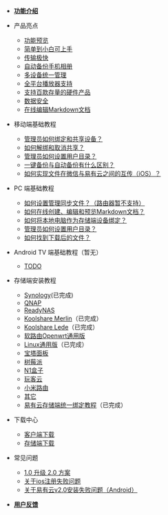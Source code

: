 * [**功能介绍**](/zh-cn/README.md)

* 产品亮点
  * [功能预览](/zh-cn/features/preview.md)
  * [简单到小白可上手](/zh-cn/features/easy-configuration.md)
  * [传输极快](/zh-cn/features/faster-transport.md)
  * [自动备份手机相册](/zh-cn/features/photo-backup.md)
  * [多设备统一管理](/zh-cn/features/unified-management.md)
  * [全平台播放器支持](/zh-cn/features/player.md)
  * [支持百款存量的硬件产品](/zh-cn/features/more-devices.md)
  * [数据安全](/zh-cn/features/data-security.md)
  * [在线编辑Markdown文档](/zh-cn/features/Markdown编辑教程.md)

* 移动端基础教程
  * [管理员如何绑定和共享设备？](/zh-cn/tutorial/App/devices.md)
  * [如何解绑和取消共享？](/zh-cn/tutorial/App/remove.md)
  * [管理员如何设置用户目录？](/zh-cn/tutorial/App/DirectorySettings.md)
  * [一键备份与自动备份有什么区别？](/zh-cn/tutorial/App/backup.md)
  * [如何实现文件在微信与易有云之间的互传（iOS）？](/zh-cn/tutorial/App/WeChat.md)

* PC 端基础教程
  * [如何设置管理同步文件？（路由器暂不支持）](/zh-cn/tutorial/pc/file-sync.md)
  * [如何在线创建、编辑和预览Markdown文档？](/zh-cn/tutorial/pc/Markdown.md)
  * [如何将本地电脑作为存储端设备绑定？](/zh-cn/tutorial/pc/OpenStorage.md) 
  * [管理员如何设置用户目录？](/zh-cn/tutorial/pc/DirectorySettings.md)
  * [如何找到下载后的文件？ ](/zh-cn/tutorial/pc/download.md) 

* Android TV 端基础教程（暂无）
  * [TODO](/zh-cn/android-tv/TODO)

* 存储端安装教程
  * [Synology](/zh-cn/tutorial/NAS/Synology.md)(已完成)
  * [QNAP](/zh-cn/tutorial/NAS/Qnap.md)
  * [ReadyNAS](/zh-cn/tutorial/NAS/ReadyNAS.md)
  * [Koolshare Merlin](/zh-cn/tutorial/NAS/KoolshareMerlin.md)（已完成）
  * [Koolshare Lede](/zh-cn/tutorial/NAS/KoolshareLede.md)（已完成）
  * [软路由Openwrt通用版](/zh-cn/tutorial/NAS/软路由Openwrt通用版.md)
  * [Linux通用版](/zh-cn/tutorial/NAS/Linux.md)（已完成）
  * [宝塔面板](/zh-cn/mobile/TODO)
  * [树莓派](/zh-cn/mobile/TODO)
  * [N1盒子](/zh-cn/mobile/TODO)
  * [玩客云](/zh-cn/mobile/TODO)
  * [小米路由](/zh-cn/mobile/TODO)
  * [其它](/zh-cn/mobile/TODO)
  * [易有云存储端统一绑定教程](/zh-cn/tutorial/NAS/BindingSoftware.md)（已完成）

* 下载中心
  * [客户端下载](https://www.ddnsto.com/linkease/download/)
  * [存储端下载](https://www.ddnsto.com/linkease/download/#/disk)

* 常见问题
  * [1.0 升级 2.0 方案](/zh-cn/question/upgrade.md)
  * [关于ios注册失败问题](/zh-cn/question/signIn.md)
  * [关于易有云v2.0安装失败问题（Android）](/zh-cn/question/install2.0.md)


* [**用户反馈**](/zh-cn/UserFeedback/Feedback.md)